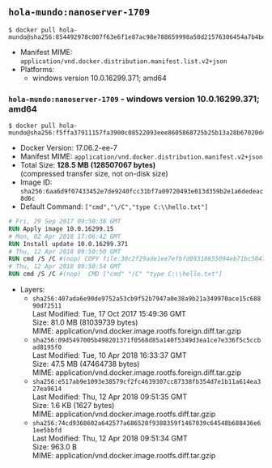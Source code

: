 ## `hola-mundo:nanoserver-1709`

```console
$ docker pull hola-mundo@sha256:854492978c007f63e6f1e87ac98e788659998a50d21576306454a7b4be4cb4e4
```

-	Manifest MIME: `application/vnd.docker.distribution.manifest.list.v2+json`
-	Platforms:
	-	windows version 10.0.16299.371; amd64

### `hola-mundo:nanoserver-1709` - windows version 10.0.16299.371; amd64

```console
$ docker pull hola-mundo@sha256:f5ffa37911157fa3900c08522093eee8605868725b25b13a28b67020d46e3610
```

-	Docker Version: 17.06.2-ee-7
-	Manifest MIME: `application/vnd.docker.distribution.manifest.v2+json`
-	Total Size: **128.5 MB (128507067 bytes)**  
	(compressed transfer size, not on-disk size)
-	Image ID: `sha256:6aa6d9f07433452e7de9240fcc31bf7a09720493e013d359b2e1a6dedeac8d6c`
-	Default Command: `["cmd","\/C","type C:\\hello.txt"]`

```dockerfile
# Fri, 29 Sep 2017 09:50:38 GMT
RUN Apply image 10.0.16299.15
# Mon, 02 Apr 2018 17:06:42 GMT
RUN Install update 10.0.16299.371
# Thu, 12 Apr 2018 09:50:50 GMT
RUN cmd /S /C #(nop) COPY file:30c2f29ade1ee7efbfd09310655094eb71bc50476bba2ddd6f836c126778822b in C: 
# Thu, 12 Apr 2018 09:50:54 GMT
RUN cmd /S /C #(nop)  CMD ["cmd" "/C" "type C:\\hello.txt"]
```

-	Layers:
	-	`sha256:407ada6e90de9752a53cb9f52b7947a0e38a9b21a349970ace15c68890d72511`  
		Last Modified: Tue, 17 Oct 2017 15:49:36 GMT  
		Size: 81.0 MB (81039739 bytes)  
		MIME: application/vnd.docker.image.rootfs.foreign.diff.tar.gzip
	-	`sha256:09d5497005b498201371f0568d85a140f5349d3ea1ce7e336f5c5ccbad8195f0`  
		Last Modified: Tue, 10 Apr 2018 16:33:37 GMT  
		Size: 47.5 MB (47464738 bytes)  
		MIME: application/vnd.docker.image.rootfs.foreign.diff.tar.gzip
	-	`sha256:e517ab9e1093e38579cf2fc4639307cc87338fb354d7e1b11a614ea327ea9614`  
		Last Modified: Thu, 12 Apr 2018 09:51:35 GMT  
		Size: 1.6 KB (1627 bytes)  
		MIME: application/vnd.docker.image.rootfs.diff.tar.gzip
	-	`sha256:74cd9368602a642577a686520f9388359f1467039c64548b688436e61ee5bbfd`  
		Last Modified: Thu, 12 Apr 2018 09:51:34 GMT  
		Size: 963.0 B  
		MIME: application/vnd.docker.image.rootfs.diff.tar.gzip
